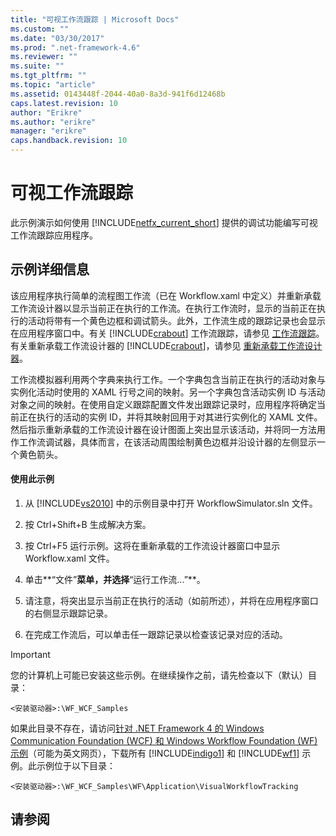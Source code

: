 ```yaml
---
title: "可视工作流跟踪 | Microsoft Docs"
ms.custom: ""
ms.date: "03/30/2017"
ms.prod: ".net-framework-4.6"
ms.reviewer: ""
ms.suite: ""
ms.tgt_pltfrm: ""
ms.topic: "article"
ms.assetid: 0143448f-2044-40a0-8a3d-941f6d12468b
caps.latest.revision: 10
author: "Erikre"
ms.author: "erikre"
manager: "erikre"
caps.handback.revision: 10
---
```

# 可视工作流跟踪
此示例演示如何使用 [!INCLUDE[netfx_current_short](../../../../includes/netfx-current-short-md.md)] 提供的调试功能编写可视工作流跟踪应用程序。  
  
## 示例详细信息  
 该应用程序执行简单的流程图工作流（已在 Workflow.xaml 中定义）并重新承载工作流设计器以显示当前正在执行的工作流。在执行工作流时，显示的当前正在执行的活动将带有一个黄色边框和调试箭头。此外，工作流生成的跟踪记录也会显示在应用程序窗口中。有关 [!INCLUDE[crabout](../../../../includes/crabout-md.md)] 工作流跟踪，请参见 [工作流跟踪](../../../../docs/framework/windows-workflow-foundation//workflow-tracking-and-tracing.md)。有关重新承载工作流设计器的 [!INCLUDE[crabout](../../../../includes/crabout-md.md)]，请参见 [重新承载工作流设计器](../../../../docs/framework/windows-workflow-foundation//rehosting-the-workflow-designer.md)。  
  
 工作流模拟器利用两个字典来执行工作。一个字典包含当前正在执行的活动对象与实例化活动时使用的 XAML 行号之间的映射。另一个字典包含活动实例 ID 与活动对象之间的映射。在使用自定义跟踪配置文件发出跟踪记录时，应用程序将确定当前正在执行的活动的实例 ID，并将其映射回用于对其进行实例化的 XAML 文件。然后指示重新承载的工作流设计器在设计图面上突出显示该活动，并将同一方法用作工作流调试器，具体而言，在该活动周围绘制黄色边框并沿设计器的左侧显示一个黄色箭头。  
  
#### 使用此示例  
  
1.  从 [!INCLUDE[vs2010](../../../../includes/vs2010-md.md)] 中的示例目录中打开 WorkflowSimulator.sln 文件。  
  
2.  按 Ctrl\+Shift\+B 生成解决方案。  
  
3.  按 Ctrl\+F5 运行示例。这将在重新承载的工作流设计器窗口中显示 Workflow.xaml 文件。  
  
4.  单击**“文件”**菜单，并选择**“运行工作流...”**。  
  
5.  请注意，将突出显示当前正在执行的活动（如前所述），并将在应用程序窗口的右侧显示跟踪记录。  
  
6.  在完成工作流后，可以单击任一跟踪记录以检查该记录对应的活动。  
  
> [!IMPORTANT]
>  您的计算机上可能已安装这些示例。在继续操作之前，请先检查以下（默认）目录：  
>   
>  `<安装驱动器>:\WF_WCF_Samples`  
>   
>  如果此目录不存在，请访问[针对 .NET Framework 4 的 Windows Communication Foundation \(WCF\) 和 Windows Workflow Foundation \(WF\) 示例](http://go.microsoft.com/fwlink/?LinkId=150780)（可能为英文网页），下载所有 [!INCLUDE[indigo1](../../../../includes/indigo1-md.md)] 和 [!INCLUDE[wf1](../../../../includes/wf1-md.md)] 示例。此示例位于以下目录：  
>   
>  `<安装驱动器>:\WF_WCF_Samples\WF\Application\VisualWorkflowTracking`  
  
## 请参阅
